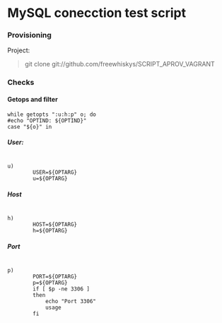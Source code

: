# MySQL conecction test script



### Provisioning
Project:
> git clone git://github.com/freewhiskys/SCRIPT_APROV_VAGRANT
 
### Checks
#### Getops and filter
    while getopts ":u:h:p" o; do
    #echo "OPTIND: ${OPTIND}"
    case "${o}" in

##### User:
#
    u)
            USER=${OPTARG}
            u=${OPTARG}

##### Host
#
    h)
            HOST=${OPTARG}
            h=${OPTARG}
##### Port
#
    p)  
            PORT=${OPTARG}
            p=${OPTARG}
            if [ $p -ne 3306 ]
            then
				echo "Port 3306"
				usage
            fi

